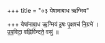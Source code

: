 +++
title = "०३ येषामाबाध ऋग्मिय"

+++
येषा॑माबा॒ध ऋ॒ग्मिय॑ इ॒षः पृ॒क्षश्च॑ नि॒ग्रभे॑ ।  
उ॒प॒विदा॒ वह्नि॑र्विन्दते॒ वसु॑ ॥